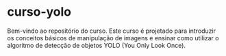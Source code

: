 # curso-yolo
Bem-vindo ao repositório do curso. Este curso é projetado para introduzir os conceitos básicos de manipulação de imagens e ensinar como utilizar o algoritmo de detecção de objetos YOLO (You Only Look Once).
